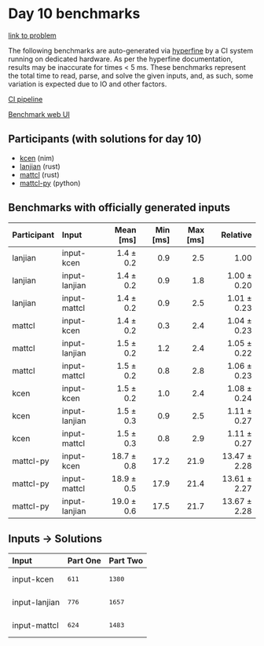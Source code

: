 # Day 10 benchmarks

[link to problem](https://adventofcode.com/2024/day/10)

The following benchmarks are auto-generated via
[hyperfine](https://github.com/sharkdp/hyperfine) by a CI system running on
dedicated hardware. As per the hyperfine documentation, results may be
inaccurate for times < 5 ms. These benchmarks represent the total time to read,
parse, and solve the given inputs, and, as such, some variation is expected due
to IO and other factors.

[CI pipeline](http://ci.papercode.net:8080/teams/main/pipelines/aoc2024)

[Benchmark web UI](https://aoc.ancalagon.black)


## Participants (with solutions for day 10)

- [kcen](https://github.com/kcen/aoc2024) (nim)
- [lanjian](https://github.com/lanjian/aoc-2024) (rust)
- [mattcl](https://github.com/mattcl/aoc2024) (rust)
- [mattcl-py](https://github.com/mattcl/aoc2024-py) (python)


## Benchmarks with officially generated inputs

| Participant | Input | Mean [ms] | Min [ms] | Max [ms] | Relative |
|:---|:---|---:|---:|---:|---:|
| lanjian | input-kcen | 1.4 ± 0.2 | 0.9 | 2.5 | 1.00 |
| lanjian | input-lanjian | 1.4 ± 0.2 | 0.9 | 1.8 | 1.00 ± 0.20 |
| lanjian | input-mattcl | 1.4 ± 0.2 | 0.9 | 2.5 | 1.01 ± 0.23 |
| mattcl | input-kcen | 1.4 ± 0.2 | 0.3 | 2.4 | 1.04 ± 0.23 |
| mattcl | input-lanjian | 1.5 ± 0.2 | 1.2 | 2.4 | 1.05 ± 0.22 |
| mattcl | input-mattcl | 1.5 ± 0.2 | 0.8 | 2.8 | 1.06 ± 0.23 |
| kcen | input-kcen | 1.5 ± 0.2 | 1.0 | 2.4 | 1.08 ± 0.24 |
| kcen | input-lanjian | 1.5 ± 0.3 | 0.9 | 2.5 | 1.11 ± 0.27 |
| kcen | input-mattcl | 1.5 ± 0.3 | 0.8 | 2.9 | 1.11 ± 0.27 |
| mattcl-py | input-kcen | 18.7 ± 0.8 | 17.2 | 21.9 | 13.47 ± 2.28 |
| mattcl-py | input-mattcl | 18.9 ± 0.5 | 17.9 | 21.4 | 13.61 ± 2.27 |
| mattcl-py | input-lanjian | 19.0 ± 0.6 | 17.5 | 21.7 | 13.67 ± 2.28 |


## Inputs -> Solutions

| Input | Part One | Part Two |
|:---|:---|:---|
|input-kcen|<pre>611</pre>|<pre>1380</pre>|
|input-lanjian|<pre>776</pre>|<pre>1657</pre>|
|input-mattcl|<pre>624</pre>|<pre>1483</pre>|